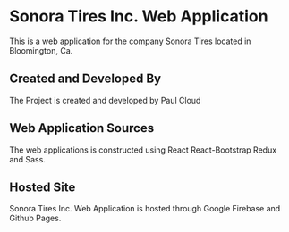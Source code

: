 # Sonora Tires Inc. Web Application
This is a web application for the company Sonora Tires located in Bloomington, Ca.

## Created and Developed By
The Project is created and developed by Paul Cloud

## Web Application Sources
The web applications is constructed using React React-Bootstrap Redux and Sass.

## Hosted Site
Sonora Tires Inc. Web Application is hosted through Google Firebase and Github Pages.
